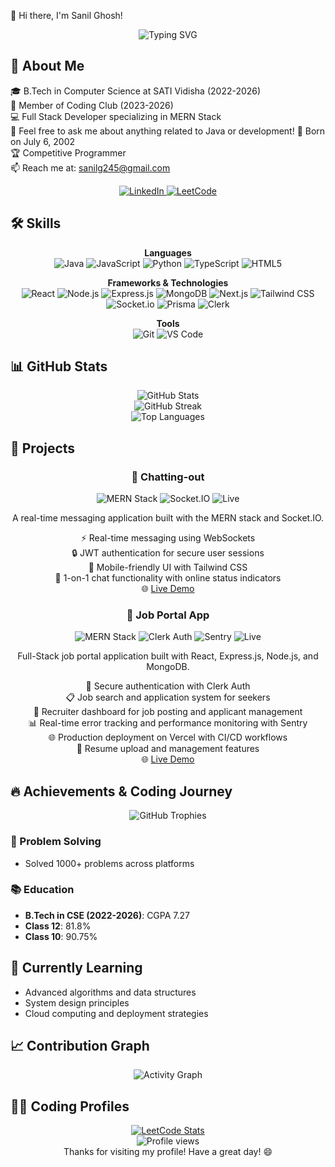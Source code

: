 👋 Hi there, I'm Sanil Ghosh!
<div align="center">
  <img src="https://readme-typing-svg.herokuapp.com?font=Fira+Code&pause=1000&color=6495ED&center=true&vCenter=true&width=435&lines=Full+Stack+Developer;MERN+Stack+Enthusiast;Problem+Solver;Open+Source+Contributor" alt="Typing SVG" />
</div>

## 💫 About Me

🎓 B.Tech in Computer Science at SATI Vidisha (2022-2026)  
🚀 Member of  Coding Club (2023-2026)  
💻 Full Stack Developer specializing in MERN Stack  
 💬 Feel free to ask me about anything related to Java or development!
🎂 Born on July 6, 2002  
🏆 Competitive Programmer  
📫 Reach me at: sanilg245@gmail.com

<div align="center">
  <a href="https://www.linkedin.com/in/sanil-ghosh-94650825a/" target="_blank">
    <img src="https://img.shields.io/badge/LinkedIn-0077B5?style=for-the-badge&logo=linkedin&logoColor=white" alt="LinkedIn"/>
  </a>
  
  <a href="https://leetcode.com/u/SANIL_GHOSH/" target="_blank">
    <img src="https://img.shields.io/badge/LeetCode-FFA116?style=for-the-badge&logo=leetcode&logoColor=white" alt="LeetCode"/>
  </a>
</div>

## 🛠️ Skills
<div align="center">

**Languages**  
![Java](https://img.shields.io/badge/Java-007396?style=for-the-badge&logo=java&logoColor=white)
![JavaScript](https://img.shields.io/badge/JavaScript-F7DF1E?style=for-the-badge&logo=javascript&logoColor=black)
![Python](https://img.shields.io/badge/Python-3776AB?style=for-the-badge&logo=python&logoColor=white)
![TypeScript](https://img.shields.io/badge/TypeScript-007ACC?style=for-the-badge&logo=typescript&logoColor=white)
![HTML5](https://img.shields.io/badge/HTML5-E34F26?style=for-the-badge&logo=html5&logoColor=white)

**Frameworks & Technologies**  
![React](https://img.shields.io/badge/React-20232A?style=for-the-badge&logo=react&logoColor=61DAFB)
![Node.js](https://img.shields.io/badge/Node.js-43853D?style=for-the-badge&logo=node.js&logoColor=white)
![Express.js](https://img.shields.io/badge/Express.js-404D59?style=for-the-badge)
![MongoDB](https://img.shields.io/badge/MongoDB-4EA94B?style=for-the-badge&logo=mongodb&logoColor=white)
![Next.js](https://img.shields.io/badge/Next.js-000000?style=for-the-badge&logo=next.js&logoColor=white)
![Tailwind CSS](https://img.shields.io/badge/Tailwind_CSS-38B2AC?style=for-the-badge&logo=tailwind-css&logoColor=white)
![Socket.io](https://img.shields.io/badge/Socket.io-black?style=for-the-badge&logo=socket.io&badgeColor=010101)
![Prisma](https://img.shields.io/badge/Prisma-3982CE?style=for-the-badge&logo=Prisma&logoColor=white)
![Clerk](https://img.shields.io/badge/Clerk-6C47FF?style=for-the-badge&logo=clerk&logoColor=white)

**Tools**  
![Git](https://img.shields.io/badge/Git-F05032?style=for-the-badge&logo=git&logoColor=white)
![VS Code](https://img.shields.io/badge/Visual_Studio_Code-0078D4?style=for-the-badge&logo=visual%20studio%20code&logoColor=white)

</div>

## 📊 GitHub Stats
<div align="center">
  <img src="https://github-readme-stats.vercel.app/api?username=sanil121&show_icons=true&theme=tokyonight&hide_border=true&include_all_commits=true&count_private=true&border_radius=10" alt="GitHub Stats" />
</div>

<div align="center">
  <img src="https://github-readme-streak-stats.herokuapp.com/?user=sanil121&theme=tokyonight&hide_border=true&border_radius=10&date_format=M%20j%5B%2C%20Y%5D" alt="GitHub Streak" />
</div>

<div align="center">
  <img src="https://github-readme-stats.vercel.app/api/top-langs/?username=sanil121&layout=compact&theme=tokyonight&hide_border=true&border_radius=10&langs_count=8" alt="Top Languages" />
</div>

## 🚀 Projects
<div align="center">

### 💬 Chatting-out
<img src="https://img.shields.io/badge/MERN-Stack-green?style=for-the-badge" alt="MERN Stack"/>
<img src="https://img.shields.io/badge/Socket.IO-Real--time-blue?style=for-the-badge&logo=socket.io" alt="Socket.IO"/>
<img src="https://img.shields.io/badge/Status-Live-success?style=for-the-badge" alt="Live"/>

A real-time messaging application built with the MERN stack and Socket.IO.

⚡ Real-time messaging using WebSockets  
🔒 JWT authentication for secure user sessions  
📱 Mobile-friendly UI with Tailwind CSS  
👤 1-on-1 chat functionality with online status indicators  
🌐 [Live Demo](https://chatapp-kaushlendra.onrender.com)

### 💼 Job Portal App
<img src="https://img.shields.io/badge/MERN-Stack-green?style=for-the-badge" alt="MERN Stack"/>
<img src="https://img.shields.io/badge/Clerk-Auth-6C47FF?style=for-the-badge&logo=clerk" alt="Clerk Auth"/>
<img src="https://img.shields.io/badge/Sentry-Monitoring-362D59?style=for-the-badge&logo=sentry" alt="Sentry"/>
<img src="https://img.shields.io/badge/Status-Live-success?style=for-the-badge" alt="Live"/>

Full-Stack job portal application built with React, Express.js, Node.js, and MongoDB.

🔐 Secure authentication with Clerk Auth  
📋 Job search and application system for seekers  
👔 Recruiter dashboard for job posting and applicant management  
📊 Real-time error tracking and performance monitoring with Sentry  
🌐 Production deployment on Vercel with CI/CD workflows  
📄 Resume upload and management features  
🌐 [Live Demo](https://job-portal-app-neww-client.vercel.app/)

</div>

## 🔥 Achievements & Coding Journey
<div align="center">
  <img src="https://github-profile-trophy.vercel.app/?username=sanil121&theme=nord&column=7&margin-w=15&margin-h=15" alt="GitHub Trophies" />
</div>



### 🚀 Problem Solving
- Solved 1000+ problems across platforms


### 📚 Education
- **B.Tech in CSE (2022-2026)**: CGPA 7.27
- **Class 12**: 81.8%
- **Class 10**: 90.75%

## 🌱 Currently Learning
- Advanced algorithms and data structures
- System design principles
- Cloud computing and deployment strategies

## 📈 Contribution Graph
<div align="center">
  <img src="https://github-readme-activity-graph.vercel.app/graph?username=sanil121&theme=tokyo-night&hide_border=true&area=true&radius=15" alt="Activity Graph" />
</div>

## 👨‍💻 Coding Profiles
</div>
<div align="center">
  <a href="https://leetcode.com/u/SANIL_GHOSH//">
    <img src="https://leetcard.jacoblin.cool/SANIL_GHOSH?theme=dark&font=baloo" alt="LeetCode Stats"/>
  </a>
</div>


<div align="center">
  <img src="https://komarev.com/ghpvc/?username=sanil121&color=blueviolet&style=flat-square" alt="Profile views" />
</div>

<div align="center">
Thanks for visiting my profile! Have a great day! 😄
</div>
